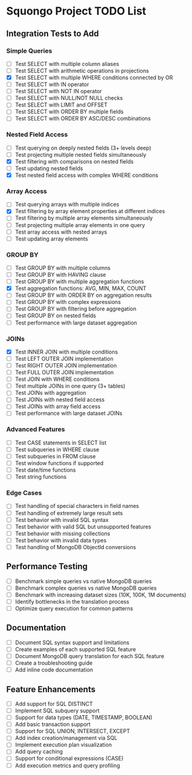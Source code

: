 # Squongo Project TODO List

## Integration Tests to Add

### Simple Queries
- [ ] Test SELECT with multiple column aliases
- [ ] Test SELECT with arithmetic operations in projections
- [x] Test SELECT with multiple WHERE conditions connected by OR
- [ ] Test SELECT with IN operator
- [ ] Test SELECT with NOT IN operator
- [ ] Test SELECT with NULL/NOT NULL checks
- [ ] Test SELECT with LIMIT and OFFSET
- [ ] Test SELECT with ORDER BY multiple fields
- [ ] Test SELECT with ORDER BY ASC/DESC combinations

### Nested Field Access
- [ ] Test querying on deeply nested fields (3+ levels deep)
- [ ] Test projecting multiple nested fields simultaneously
- [x] Test filtering with comparisons on nested fields
- [ ] Test updating nested fields
- [x] Test nested field access with complex WHERE conditions

### Array Access
- [ ] Test querying arrays with multiple indices
- [x] Test filtering by array element properties at different indices
- [ ] Test filtering by multiple array elements simultaneously
- [ ] Test projecting multiple array elements in one query
- [ ] Test array access with nested arrays
- [ ] Test updating array elements

### GROUP BY
- [ ] Test GROUP BY with multiple columns
- [ ] Test GROUP BY with HAVING clause
- [ ] Test GROUP BY with multiple aggregation functions
- [x] Test aggregation functions: AVG, MIN, MAX, COUNT 
- [ ] Test GROUP BY with ORDER BY on aggregation results
- [ ] Test GROUP BY with complex expressions
- [ ] Test GROUP BY with filtering before aggregation
- [ ] Test GROUP BY on nested fields
- [ ] Test performance with large dataset aggregation

### JOINs
- [x] Test INNER JOIN with multiple conditions
- [ ] Test LEFT OUTER JOIN implementation
- [ ] Test RIGHT OUTER JOIN implementation
- [ ] Test FULL OUTER JOIN implementation
- [ ] Test JOIN with WHERE conditions
- [ ] Test multiple JOINs in one query (3+ tables)
- [ ] Test JOINs with aggregation
- [ ] Test JOINs with nested field access
- [ ] Test JOINs with array field access
- [ ] Test performance with large dataset JOINs

### Advanced Features
- [ ] Test CASE statements in SELECT list
- [ ] Test subqueries in WHERE clause
- [ ] Test subqueries in FROM clause
- [ ] Test window functions if supported
- [ ] Test date/time functions
- [ ] Test string functions

### Edge Cases
- [ ] Test handling of special characters in field names
- [ ] Test handling of extremely large result sets
- [ ] Test behavior with invalid SQL syntax
- [ ] Test behavior with valid SQL but unsupported features
- [ ] Test behavior with missing collections
- [ ] Test behavior with invalid data types
- [ ] Test handling of MongoDB ObjectId conversions

## Performance Testing
- [ ] Benchmark simple queries vs native MongoDB queries
- [ ] Benchmark complex queries vs native MongoDB queries
- [ ] Benchmark with increasing dataset sizes (10K, 100K, 1M documents)
- [ ] Identify bottlenecks in the translation process
- [ ] Optimize query execution for common patterns

## Documentation
- [ ] Document SQL syntax support and limitations
- [ ] Create examples of each supported SQL feature
- [ ] Document MongoDB query translation for each SQL feature
- [ ] Create a troubleshooting guide
- [ ] Add inline code documentation

## Feature Enhancements
- [ ] Add support for SQL DISTINCT
- [ ] Implement SQL subquery support
- [ ] Support for data types (DATE, TIMESTAMP, BOOLEAN)
- [ ] Add basic transaction support
- [ ] Support for SQL UNION, INTERSECT, EXCEPT
- [ ] Add index creation/management via SQL
- [ ] Implement execution plan visualization
- [ ] Add query caching
- [ ] Support for conditional expressions (CASE)
- [ ] Add execution metrics and query profiling